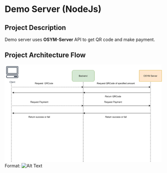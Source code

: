 # Demo Server (NodeJs)

## Project Description

Demo server uses **OSYM-Server** API to get QR code and make payment.
## Project Architecture Flow
![GitHub Logo](/files/server.jpg)
Format: ![Alt Text](url)
